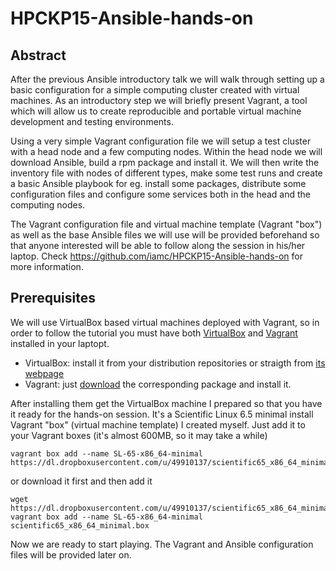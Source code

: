 # HPCKP15-Ansible-hands-on

## Abstract
After the previous Ansible introductory talk we will walk through setting up a basic configuration for a
simple computing cluster created with virtual machines. As an introductory step we will briefly present
Vagrant, a tool which will allow us to create reproducible and portable virtual machine development and
testing environments.

Using a very simple Vagrant configuration file we will setup a test cluster with a head node and a few
computing nodes. Within the head node we will download Ansible, build a rpm package and install it. We
will then write the inventory file with nodes of different types, make some test runs and create a basic
Ansible playbook for eg. install some packages, distribute some configuration files and configure some
services both in the head and the computing nodes.

The Vagrant configuration file and virtual machine template (Vagrant "box") as well as the base Ansible
files we will use will be provided beforehand so that anyone interested will be able to follow along the
session in his/her laptop. Check https://github.com/iamc/HPCKP15-Ansible-hands-on for more
information.

## Prerequisites

We will use VirtualBox based virtual machines deployed with Vagrant, so in order to follow the tutorial you must have both [VirtualBox]() and [Vagrant]() installed in your laptopt.

 * VirtualBox: install it from your distribution repositories or straigth from [its webpage](https://www.virtualbox.org/wiki/Downloads)
 * Vagrant: just [download](https://www.vagrantup.com/downloads.html) the corresponding package and install it.

After installing them get the VirtualBox machine I prepared so that you have it ready for the hands-on session. It's a Scientific Linux 6.5 minimal install Vagrant "box" (virtual machine template) I created myself. Just add it to your Vagrant boxes (it's almost 600MB, so it may take a while)

    vagrant box add --name SL-65-x86_64-minimal https://dl.dropboxusercontent.com/u/49910137/scientific65_x86_64_minimal.box

or download it first and then add it

    wget https://dl.dropboxusercontent.com/u/49910137/scientific65_x86_64_minimal.box
    vagrant box add --name SL-65-x86_64-minimal scientific65_x86_64_minimal.box

Now we are ready to start playing. The Vagrant and Ansible configuration files will be provided later on.


